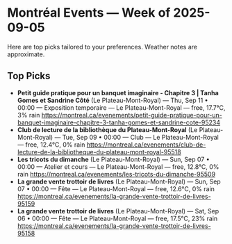 # Montréal Events — Week of 2025-09-05

Here are top picks tailored to your preferences. Weather notes are approximate.

## Top Picks
- **Petit guide pratique pour un banquet imaginaire - Chapitre 3 | Tanha Gomes et Sandrine Côté** (Le Plateau-Mont-Royal) — Thu, Sep 11 • 00:00 — Exposition temporaire — Le Plateau-Mont-Royal — free, 17.7°C, 3% rain
  https://montreal.ca/evenements/petit-guide-pratique-pour-un-banquet-imaginaire-chapitre-3-tanha-gomes-et-sandrine-cote-95234
- **Club de lecture de la bibliothèque du Plateau-Mont-Royal** (Le Plateau-Mont-Royal) — Tue, Sep 09 • 00:00 — Club — Le Plateau-Mont-Royal — free, 12.4°C, 0% rain
  https://montreal.ca/evenements/club-de-lecture-de-la-bibliotheque-du-plateau-mont-royal-95518
- **Les tricots du dimanche** (Le Plateau-Mont-Royal) — Sun, Sep 07 • 00:00 — Atelier et cours — Le Plateau-Mont-Royal — free, 12.8°C, 0% rain
  https://montreal.ca/evenements/les-tricots-du-dimanche-95509
- **La grande vente trottoir de livres** (Le Plateau-Mont-Royal) — Sun, Sep 07 • 00:00 — Fête — Le Plateau-Mont-Royal — free, 12.6°C, 0% rain
  https://montreal.ca/evenements/la-grande-vente-trottoir-de-livres-95159
- **La grande vente trottoir de livres** (Le Plateau-Mont-Royal) — Sat, Sep 06 • 00:00 — Fête — Le Plateau-Mont-Royal — free, 17.5°C, 23% rain
  https://montreal.ca/evenements/la-grande-vente-trottoir-de-livres-95158
